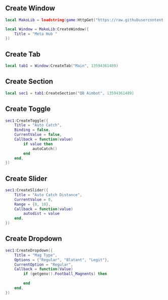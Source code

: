 ## Create Window
```lua
local MakoLib = loadstring(game:HttpGet("https://raw.githubusercontent.com/ydntsdfprnartytva/Beta-UI/refs/heads/main/source",true))()

local Window = MakoLib:CreateWindow({
    Title = "Meta Hub "
})
```
## Create Tab
```lua
local tab1 = Window:CreateTab("Main", 13594361489)
```
## Create Section
```lua
local sec1 = tab1:CreateSection("QB Aimbot", 13594361489)
```
## Create Toggle
```lua
sec1:CreateToggle({
    Title = "Auto Catch",
    Binding = false,
    CurrentValue = false,
    Callback = function(value)
        if value then
            autoCatch()
        end
    end,
})
```
## Create Slider
```lua
sec1:CreateSlider({
    Title = "Auto Catch Distance",
    CurrentValue = 0,
    Range = {0, 10},
    Callback = function(value)
        autodist = value
    end,
})
```
## Create Dropdown
```lua
sec1:CreateDropdown({
    Title = "Mag Type",
    Options = {"Regular", "Blatant", "Legit"},
    CurrentOption = "Regular",
    Callback = function(Value)
        if (getgenv().Football_Magnents) then
            
        end
    end,
})
```
